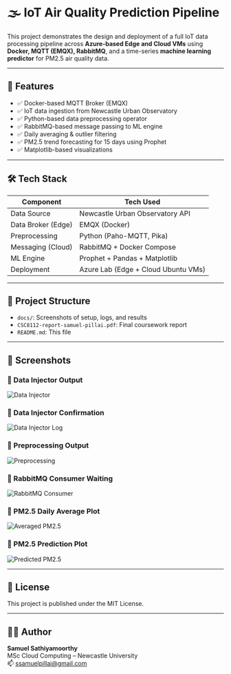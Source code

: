 # 🌫️ IoT Air Quality Prediction Pipeline

This project demonstrates the design and deployment of a full IoT data processing pipeline across **Azure-based Edge and Cloud VMs** using **Docker, MQTT (EMQX), RabbitMQ**, and a time-series **machine learning predictor** for PM2.5 air quality data.

---

## 📌 Features

- ✅ Docker-based MQTT Broker (EMQX)
- ✅ IoT data ingestion from Newcastle Urban Observatory
- ✅ Python-based data preprocessing operator
- ✅ RabbitMQ-based message passing to ML engine
- ✅ Daily averaging & outlier filtering
- ✅ PM2.5 trend forecasting for 15 days using Prophet
- ✅ Matplotlib-based visualizations

---

## 🛠️ Tech Stack

| Component        | Tech Used                            |
|------------------|--------------------------------------|
| Data Source       | Newcastle Urban Observatory API      |
| Data Broker (Edge)| EMQX (Docker)                        |
| Preprocessing     | Python (Paho-MQTT, Pika)             |
| Messaging (Cloud) | RabbitMQ + Docker Compose            |
| ML Engine         | Prophet + Pandas + Matplotlib        |
| Deployment        | Azure Lab (Edge + Cloud Ubuntu VMs)  |

---

## 📂 Project Structure

- `docs/`: Screenshots of setup, logs, and results
- `CSC8112-report-samuel-pillai.pdf`: Final coursework report
- `README.md`: This file

---

## 📸 Screenshots

### 🔹 Data Injector Output

![Data Injector](docs/TaskOneSS.png)

### 🔹 Data Injector Confirmation

![Data Injector Log](docs/TaskOne2.png)

### 🔹 Preprocessing Output

![Preprocessing](docs/TaskTwo.png)

### 🔹 RabbitMQ Consumer Waiting

![RabbitMQ Consumer](docs/TaskTwo2.png)

### 🔹 PM2.5 Daily Average Plot

![Averaged PM2.5](docs/TaskThree.png)

### 🔹 PM2.5 Prediction Plot

![Predicted PM2.5](docs/TaskThreePredicted.png)

---

## 📄 License

This project is published under the MIT License.

---

## 👨‍💻 Author

**Samuel Sathiyamoorthy**  
MSc Cloud Computing – Newcastle University  
📫 ssamuelpillai@gmail.com
